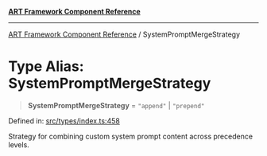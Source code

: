 [**ART Framework Component Reference**](../README.md)

***

[ART Framework Component Reference](../README.md) / SystemPromptMergeStrategy

# Type Alias: SystemPromptMergeStrategy

> **SystemPromptMergeStrategy** = `"append"` \| `"prepend"`

Defined in: [src/types/index.ts:458](https://github.com/hashangit/ART/blob/389c66e54bc50d9dde33052d28a5a19571a13dbf/src/types/index.ts#L458)

Strategy for combining custom system prompt content across precedence levels.
